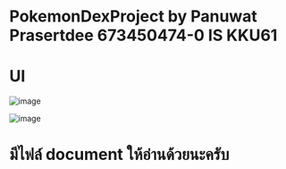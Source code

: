 # PokemonDexProject by Panuwat Prasertdee 673450474-0 IS KKU61


# UI
![image](https://github.com/user-attachments/assets/3b5cb883-7bff-4a1b-aaa4-067f0d3ccdff)


![image](https://github.com/user-attachments/assets/7b8210cd-84d9-4ad9-b778-3545b2d49fd2)

# มีไฟล์ document ให้อ่านด้วยนะครับ
 
